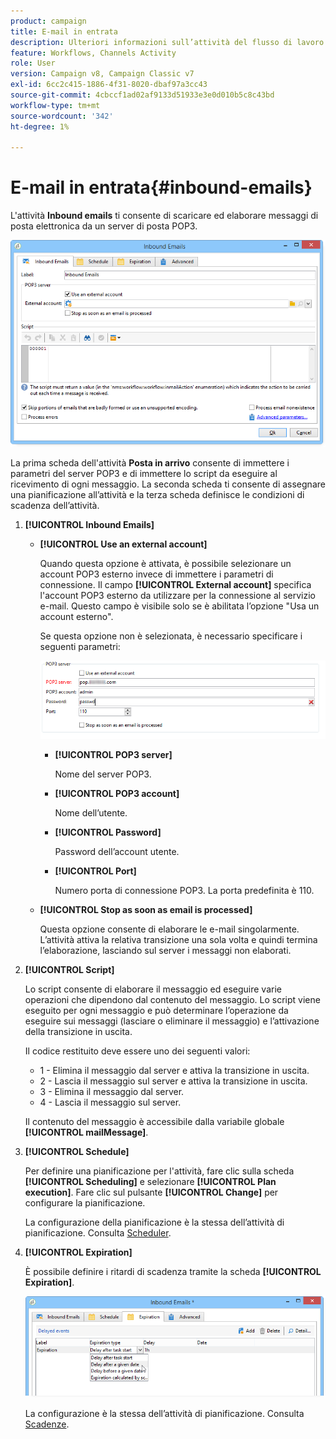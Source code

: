 ```yaml
---
product: campaign
title: E-mail in entrata
description: Ulteriori informazioni sull’attività del flusso di lavoro Inbound Email
feature: Workflows, Channels Activity
role: User
version: Campaign v8, Campaign Classic v7
exl-id: 6cc2c415-1886-4f31-8020-dbaf97a3cc43
source-git-commit: 4cbccf1ad02af9133d51933e3e0d010b5c8c43bd
workflow-type: tm+mt
source-wordcount: '342'
ht-degree: 1%

---
```


# E-mail in entrata{#inbound-emails}



L&#39;attività **Inbound emails** ti consente di scaricare ed elaborare messaggi di posta elettronica da un server di posta POP3.

![](assets/email_rec_edit_1.png)

La prima scheda dell&#39;attività **Posta in arrivo** consente di immettere i parametri del server POP3 e di immettere lo script da eseguire al ricevimento di ogni messaggio. La seconda scheda ti consente di assegnare una pianificazione all’attività e la terza scheda definisce le condizioni di scadenza dell’attività.

1. **[!UICONTROL Inbound Emails]**

   * **[!UICONTROL Use an external account]**

     Quando questa opzione è attivata, è possibile selezionare un account POP3 esterno invece di immettere i parametri di connessione. Il campo **[!UICONTROL External account]** specifica l&#39;account POP3 esterno da utilizzare per la connessione al servizio e-mail. Questo campo è visibile solo se è abilitata l’opzione &quot;Usa un account esterno&quot;.

     Se questa opzione non è selezionata, è necessario specificare i seguenti parametri:

     ![](assets/email_rec_edit_1b.png)

      * **[!UICONTROL POP3 server]**

        Nome del server POP3.

      * **[!UICONTROL POP3 account]**

        Nome dell’utente.

      * **[!UICONTROL Password]**

        Password dell’account utente.

      * **[!UICONTROL Port]**

        Numero porta di connessione POP3. La porta predefinita è 110.

   * **[!UICONTROL Stop as soon as email is processed]**

     Questa opzione consente di elaborare le e-mail singolarmente. L’attività attiva la relativa transizione una sola volta e quindi termina l’elaborazione, lasciando sul server i messaggi non elaborati.

1. **[!UICONTROL Script]**

   Lo script consente di elaborare il messaggio ed eseguire varie operazioni che dipendono dal contenuto del messaggio. Lo script viene eseguito per ogni messaggio e può determinare l’operazione da eseguire sui messaggi (lasciare o eliminare il messaggio) e l’attivazione della transizione in uscita.

   Il codice restituito deve essere uno dei seguenti valori:

   * 1 - Elimina il messaggio dal server e attiva la transizione in uscita.
   * 2 - Lascia il messaggio sul server e attiva la transizione in uscita.
   * 3 - Elimina il messaggio dal server.
   * 4 - Lascia il messaggio sul server.

   Il contenuto del messaggio è accessibile dalla variabile globale **[!UICONTROL mailMessage]**.

1. **[!UICONTROL Schedule]**

   Per definire una pianificazione per l&#39;attività, fare clic sulla scheda **[!UICONTROL Scheduling]** e selezionare **[!UICONTROL Plan execution]**. Fare clic sul pulsante **[!UICONTROL Change]** per configurare la pianificazione.

   La configurazione della pianificazione è la stessa dell’attività di pianificazione. Consulta [Scheduler](scheduler.md).

1. **[!UICONTROL Expiration]**

   È possibile definire i ritardi di scadenza tramite la scheda **[!UICONTROL Expiration]**.

   ![](assets/email_rec_edit_3.png)

   La configurazione è la stessa dell’attività di pianificazione. Consulta [Scadenze](define-approvals.md).
